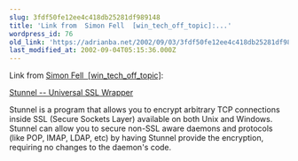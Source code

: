 ```yaml
---
slug: 3fdf50fe12ee4c418db25281df989148
title: 'Link from  Simon Fell  [win_tech_off_topic]:...'
wordpress_id: 76
old_link: 'https://adrianba.net/2002/09/03/3fdf50fe12ee4c418db25281df989148/'
last_modified_at: 2002-09-04T05:15:36.000Z
---
```


Link from
[
Simon Fell  [win_tech_off_topic]](http://groups.yahoo.com/group/win_tech_off_topic/message/10057):

[Stunnel -- Universal SSL
Wrapper](http://www.stunnel.org/)

Stunnel is a program that allows you to encrypt arbitrary TCP
connections inside SSL (Secure Sockets Layer) available on both
Unix and Windows. Stunnel can allow you to secure non-SSL aware
daemons and protocols (like POP, IMAP, LDAP, etc) by having Stunnel
provide the encryption, requiring no changes to the daemon's
code.
